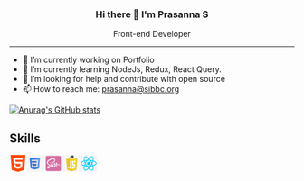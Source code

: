<!-- ### Hi there 👋 I'm Prasanna -->
<h3 align="center">Hi there 👋 I'm Prasanna S</h3>
<p align="center">Front-end Developer</p>
<hr />

- 🔭 I’m currently working on Portfolio
- 🌱 I’m currently learning NodeJs, Redux, React Query.
- 🤔 I’m looking for help and contribute with open source
- 📫 How to reach me: prasanna@sibbc.org

[![Anurag's GitHub stats](https://github-readme-stats.vercel.app/api?username=Imprasna&show_icons=true&count_private=true&theme=transparent)](https://github.com/anuraghazra/github-readme-stats)

## Skills
<div style="display: flex; flex-wrap: wrap;">
 <img src="https://github.com/Imprasna/Imprasna/blob/main/html.png" alt="HTML5" title="HTML5" style="height: 30px" />
 <img src="https://github.com/Imprasna/Imprasna/blob/main/css.png" alt="CSS3" title="CSS3" style="height: 30px" />
 <img src="https://github.com/Imprasna/Imprasna/blob/main/scss.png" alt="Scss" title="Scss" style="height: 30px" />
 <img src="https://github.com/Imprasna/Imprasna/blob/main/JavaScript.png" alt="JavaScript" title="JavaScript" style="height: 30px" />
 <img src="https://github.com/Imprasna/Imprasna/blob/main/Reactjs.png" alt="ReactJs" title="ReactJs" style="height: 30px" />
</div>
 
<!--
- 💬 Ask me about React
**Imprasna/Imprasna** is a ✨ _special_ ✨ repository because its `README.md` (this file) appears on your GitHub profile.

Here are some ideas to get you started:


- 👯 I’m looking to collaborate on ...


- ⚡ Fun fact: ...
-->
